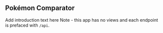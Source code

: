## Pokémon Comparator

Add introduction text here
Note - this app has no views and each endpoint is prefaced with `/api`.